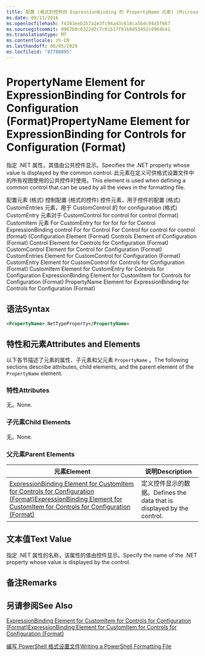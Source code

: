 ```yaml
---
title: 配置 (格式的控件的 ExpressionBinding 的 PropertyName 元素) |Microsoft Docs
ms.date: 09/13/2016
ms.openlocfilehash: f4343eeb157a1e3fc94a43c610ca5bdc94a5f667
ms.sourcegitcommit: 0907b8c6322d2c7c61b17f8168d53452c8964b41
ms.translationtype: MT
ms.contentlocale: zh-CN
ms.lasthandoff: 08/05/2020
ms.locfileid: "87780895"
---
```

# <a name="propertyname-element-for-expressionbinding-for-controls-for-configuration-format"></a><span data-ttu-id="0aee6-102">PropertyName Element for ExpressionBinding for Controls for Configuration (Format)</span><span class="sxs-lookup"><span data-stu-id="0aee6-102">PropertyName Element for ExpressionBinding for Controls for Configuration (Format)</span></span>

<span data-ttu-id="0aee6-103">指定 .NET 属性，其值由公共控件显示。</span><span class="sxs-lookup"><span data-stu-id="0aee6-103">Specifies the .NET property whose value is displayed by the common control.</span></span> <span data-ttu-id="0aee6-104">此元素在定义可供格式设置文件中的所有视图使用的公共控件时使用。</span><span class="sxs-lookup"><span data-stu-id="0aee6-104">This element is used when defining a common control that can be used by all the views in the formatting file.</span></span>

<span data-ttu-id="0aee6-105">配置元素 (格式) 控制配置 (格式的控件) 控件元素，用于控件的配置 (格式) CustomEntries 元素，用于 CustomControl 的 for configuration (格式) CustomEntry 元素对于 CustomControl for control for control (format) CustomItem 元素 For CustomEntry for for for for for Control ExpressionBinding control For for Control For Control for control for control (format)  (</span><span class="sxs-lookup"><span data-stu-id="0aee6-105">Configuration Element (Format) Controls Element of Configuration (Format) Control Element for Controls for Configuration (Format) CustomControl Element for Control for Configuration (Format) CustomEntries Element for CustomControl for Configuration (Format) CustomEntry Element for CustomControl for Controls for Configuration (Format) CustomItem Element for CustomEntry for Controls for Configuration ExpressionBinding Element for CustomItem for Controls for Configuration (Format) PropertyName Element for ExpressionBinding for Controls for Configuration (Format)</span></span>

## <a name="syntax"></a><span data-ttu-id="0aee6-106">语法</span><span class="sxs-lookup"><span data-stu-id="0aee6-106">Syntax</span></span>

```xml
<PropertyName>.NetTypeProperty</PropertyName>
```

## <a name="attributes-and-elements"></a><span data-ttu-id="0aee6-107">特性和元素</span><span class="sxs-lookup"><span data-stu-id="0aee6-107">Attributes and Elements</span></span>

<span data-ttu-id="0aee6-108">以下各节描述了元素的属性、子元素和父元素 `PropertyName` 。</span><span class="sxs-lookup"><span data-stu-id="0aee6-108">The following sections describe attributes, child elements, and the parent element of the `PropertyName` element.</span></span>

### <a name="attributes"></a><span data-ttu-id="0aee6-109">特性</span><span class="sxs-lookup"><span data-stu-id="0aee6-109">Attributes</span></span>

<span data-ttu-id="0aee6-110">无。</span><span class="sxs-lookup"><span data-stu-id="0aee6-110">None.</span></span>

### <a name="child-elements"></a><span data-ttu-id="0aee6-111">子元素</span><span class="sxs-lookup"><span data-stu-id="0aee6-111">Child Elements</span></span>

<span data-ttu-id="0aee6-112">无。</span><span class="sxs-lookup"><span data-stu-id="0aee6-112">None.</span></span>

### <a name="parent-elements"></a><span data-ttu-id="0aee6-113">父元素</span><span class="sxs-lookup"><span data-stu-id="0aee6-113">Parent Elements</span></span>

|<span data-ttu-id="0aee6-114">元素</span><span class="sxs-lookup"><span data-stu-id="0aee6-114">Element</span></span>|<span data-ttu-id="0aee6-115">说明</span><span class="sxs-lookup"><span data-stu-id="0aee6-115">Description</span></span>|
|-------------|-----------------|
|[<span data-ttu-id="0aee6-116">ExpressionBinding Element for CustomItem for Controls for Configuration (Format)</span><span class="sxs-lookup"><span data-stu-id="0aee6-116">ExpressionBinding Element for CustomItem for Controls for Configuration (Format)</span></span>](./expressionbinding-element-for-customitem-for-controls-for-configuration-format.md)|<span data-ttu-id="0aee6-117">定义控件显示的数据。</span><span class="sxs-lookup"><span data-stu-id="0aee6-117">Defines the data that is displayed by the control.</span></span>|

## <a name="text-value"></a><span data-ttu-id="0aee6-118">文本值</span><span class="sxs-lookup"><span data-stu-id="0aee6-118">Text Value</span></span>

<span data-ttu-id="0aee6-119">指定 .NET 属性的名称，该属性的值由控件显示。</span><span class="sxs-lookup"><span data-stu-id="0aee6-119">Specify the name of the .NET property whose value is displayed by the control.</span></span>

## <a name="remarks"></a><span data-ttu-id="0aee6-120">备注</span><span class="sxs-lookup"><span data-stu-id="0aee6-120">Remarks</span></span>

## <a name="see-also"></a><span data-ttu-id="0aee6-121">另请参阅</span><span class="sxs-lookup"><span data-stu-id="0aee6-121">See Also</span></span>

[<span data-ttu-id="0aee6-122">ExpressionBinding Element for CustomItem for Controls for Configuration (Format)</span><span class="sxs-lookup"><span data-stu-id="0aee6-122">ExpressionBinding Element for CustomItem for Controls for Configuration (Format)</span></span>](./expressionbinding-element-for-customitem-for-controls-for-configuration-format.md)

[<span data-ttu-id="0aee6-123">编写 PowerShell 格式设置文件</span><span class="sxs-lookup"><span data-stu-id="0aee6-123">Writing a PowerShell Formatting File</span></span>](./writing-a-powershell-formatting-file.md)
